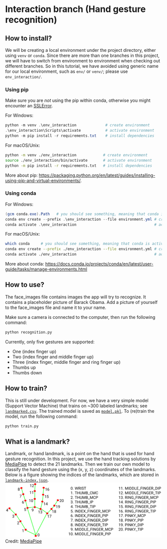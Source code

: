 # Interaction branch (Hand gesture recognition)

## How to install?
We will be creating a local environment under the project directory, either using `venv` or `conda`. Since there are more than one branches in this project, we will have to switch from environment to environment when checking out different branches. So in this tutorial, we have avoided using generic name for our local environment, such as `env/` or `venv/`; please use `env_interaction/`.

### Using pip
Make sure you are *not* using the pip within conda, otherwise you might encounter an [SSLError](https://stackoverflow.com/questions/45954528/pip-is-configured-with-locations-that-require-tls-ssl-however-the-ssl-module-in).

For Windows:
```powershell
python -m venv .\env_interaction             # create environment
.\env_interaction\Scripts\activate           # activate environment
python -m pip install -r requirements.txt    # install dependencies
```

For macOS/Unix:
```bash
python -m venv ./env_interaction            # create environment
source ./env_interaction/bin/activate       # activate environment
python -m pip install -r requirements.txt   # install dependencies
```

More about pip: https://packaging.python.org/en/latest/guides/installing-using-pip-and-virtual-environments/.

### Using conda
For Windows:
```powershell
(gcm conda.exe).Path   # you should see something, meaning that conda is activated
conda env create --prefix .\env_interaction --file environment.yml # create environment
conda activate .\env_interaction                                   # activate environment
```

For macOS/Unix:
```bash
which conda     # you should see something, meaning that conda is activated
conda env create --prefix ./env_interaction --file environment.yml # create environment
conda activate ./env_interaction                                   # activate environment
```

More about conda: https://docs.conda.io/projects/conda/en/latest/user-guide/tasks/manage-environments.html

## How to use?

The face_images file contains images the app will try to recognize. It contains a placeholder picture of Barack Obama. Add a picture of yourself to the face_images file and name it to your name.

Make sure a camera is connected to the computer, then run the following command:
```bash
python recognition.py
```

Currently, only five gestures are supported:
- One (index finger up)
- Two (index finger and middle finger up)
- Three (index finger, middle finger and ring finger up)
- Thumbs up
- Thumbs down

## How to train?
This is still under development. For now, we have a very simple model (Support Vector Machine) that trains on ~300 labeled landmarks; see [`landmarked.csv`](data/landmarked.csv). The trained model is saved as [`model.pkl`](model.pkl). To (re)train the model, run the following command:
```bash
python train.py
```

## What is a landmark?
Landmark, or hand landmark, is a point on the hand that is used for hand gesture recognition. In this project, we use the hand tracking solutions by [MediaPipe](https://google.github.io/mediapipe/solutions/hands) to detect the 21 landmarks. Then we train our own model to classify the hand gesture using the (x, y, z) coordinates of the landmarks. Below is a figure showing the indices of the landmarks, which are stored in [`landmark-index.json`](landmark-index.json).
![Landmarks](hand-landmarks.png) Credit: [MediaPipe](https://google.github.io/mediapipe/solutions/hands)
